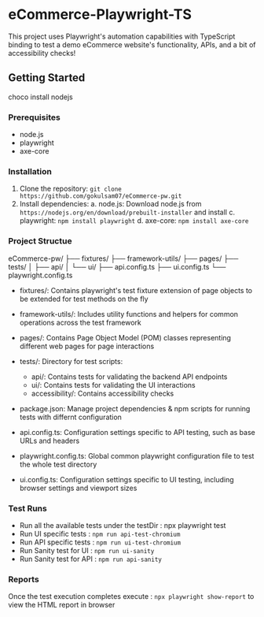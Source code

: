 # eCommerce-Playwright-TS

This project uses Playwright's automation capabilities with TypeScript binding to test a demo eCommerce website's functionality, APIs, and a bit of accessibility checks!

## Getting Started
choco install nodejs
### Prerequisites

* node.js
* playwright 
* axe-core

### Installation

1. Clone the repository: `git clone https://github.com/gokulsam07/eCommerce-pw.git`
2. Install dependencies: 
        a. node.js: Download node.js from `https://nodejs.org/en/download/prebuilt-installer` and install
        c. playwright: `npm install playwright`
        d. axe-core: `npm install axe-core`

### Project Structue

eCommerce-pw/
├── fixtures/
├── framework-utils/
├── pages/
├── tests/
│   ├── api/
│   └── ui/
├── api.config.ts
├── ui.config.ts
└── playwright.config.ts


- fixtures/: Contains playwright's test fixture extension of page objects to be extended for test methods on the fly

- framework-utils/: Includes utility functions and helpers for common operations across the test framework

- pages/: Contains Page Object Model (POM) classes representing different web pages for  page interactions

- tests/: Directory for test scripts:
    - api/: Contains tests for validating the backend API endpoints
    - ui/: Contains tests for validating the UI interactions
    - accessibility/: Contains accessibility checks

- package.json: Manage project dependencies & npm scripts for running tests with differnt configuration

- api.config.ts: Configuration settings specific to API testing, such as base URLs and headers

- playwright.config.ts: Global common playwright configuration file to test the whole test directory

- ui.config.ts: Configuration settings specific to UI testing, including browser settings and viewport sizes



### Test Runs

* Run all the available tests under the testDir : npx playwright test
* Run UI specific tests : `npm run api-test-chromium`
* Run API specific tests : `npm run ui-test-chromium`
* Run Sanity test for UI : `npm run ui-sanity`
* Run Sanity test for API : `npm run api-sanity`


### Reports

Once the test execution completes execute : `npx playwright show-report` to view the HTML report in browser




